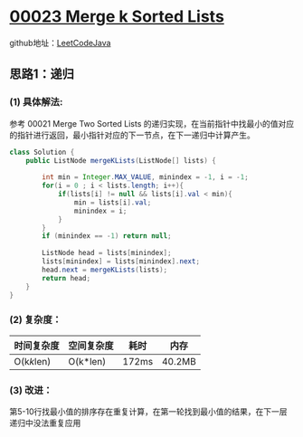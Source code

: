 # [00023 Merge k Sorted Lists](https://leetcode.com/problems/merge-k-sorted-lists/)

github地址：[LeetCodeJava](https://github.com/binggouxsm/LeetCodeJava)

## 思路1：递归

### (1) 具体解法:

参考 00021 Merge Two Sorted Lists 的递归实现，在当前指针中找最小的值对应的指针进行返回，最小指针对应的下一节点，在下一递归中计算产生。

```java
class Solution {
    public ListNode mergeKLists(ListNode[] lists) {
        
        int min = Integer.MAX_VALUE, minindex = -1, i = -1;
        for(i = 0 ; i < lists.length; i++){
            if(lists[i] != null && lists[i].val < min){
                min = lists[i].val;
                minindex = i;
            }
        }
        if (minindex == -1) return null;
        
        ListNode head = lists[minindex]; 
        lists[minindex] = lists[minindex].next;
        head.next = mergeKLists(lists);
        return head;
    }
}
```

### (2) 复杂度：

时间复杂度| 空间复杂度 | 耗时 | 内存
--- | --- | --- | ---
O(k*k*len) | O(k*len) | 172ms | 40.2MB

### (3) 改进：

第5-10行找最小值的排序存在重复计算，在第一轮找到最小值的结果，在下一层递归中没法重复应用





